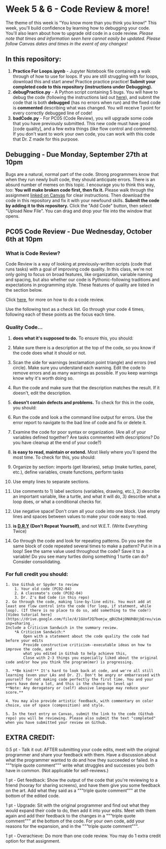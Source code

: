 # Week 5 & 6 - Code Review & more!

The theme of this week is "You know more than you think you know!" This week, you'll build confidence by learning how to debugging your code. You'll also learn about how to upgrade old code in a code review. *Please note that times and information seen here cannot easily be updated. Please follow Canvas dates and times in the event of any changes!*

## In this repository:
1. **Practice For Loops.ipynb** - Jupyter Notebook file containing a walk through of how to use for loops. If you are still struggling with for loops, download this and start anew! Practice practice practice! **Submit your completed code to this repository (instructions under Debugging).**
2. **debugPractice.py** - A Python script containing 5 bugs. You will have to debug the code (following the instructions laid out [here](https://canvas.colorado.edu/courses/75648/assignments/1182628)), and submit the code that is both **debugged** (has no errors when run) and the fixed code is **commented** describing what was changed. You will receive 1 point for every correctly debugged line of code!
3. **badCode.py** - For PC05 (Code Review), you will upgrade some code that you have previously submitted. This new code must have good [code quality], and a few extra things (like flow control and comments). If you don't want to work your own code, you can work with this code that Dr. Z made for this purpose.

## Debugging - Due Monday, September 27th at 10pm
Bugs are a natural, normal part of the code. Strong programmers know that when they run newly built code, they should anticipate errors. There is an absurd number of memes on this topic. I encourage you to think this way, too: **You will make broken code first, then fix it.**
Please walk through the assignment [linked on Canvas](https://canvas.colorado.edu/courses/75648/assignments/1182628) for clear instructions. Then download the code in this repository and fix it with your newfound skills. 
**Submit the code by adding it to this repository.** 
Click the "Add Code" button, then select "Upload New File". You can drag and drop your file into the window that opens.

## PC05 Code Review - Due Wednesday, October 6th at 10pm
### What is Code Review?

Code Review is a way of looking at previously-written scripts (code that runs tasks) with a goal of improving code quality. In this class, we're not only going to focus on broad features, like organization, variable naming and spacing, but also whether our code is Pythonic-following traditions and expectations in programming style. These features of quality are listed in the section below.

Click [here](https://google.github.io/eng-practices/review/reviewer/), for more on how to do a code review.

Use the following text as a check list. Go through your code 4 times, following each of these points as the focus each time.
### Quality Code...
1. **does what it's supposed to do.** To ensure this, you should:
  1. Make sure there is a description at the top of the code, so you know if the code does what it should or not.
  2. Scan the side for warnings (exclamation point triangle) and errors (red circle). Make sure you understand each warning. Edit the code to remove errors and as many warnings as possible. If you keep warnings know why it's worth doing so.
  3. Run the code and make sure that the description matches the result. If it doesn't, edit the description.

2. **doesn't contain defects and problems.** To check for this in the code, you should: 
  1. Run the code and look a the command line output for errors. Use the error report to navigate to the bad line of code and fix or delete it.
  2. Examine the code for poor syntax or organization. (Are all of your variables defined together? Are tasks commented with descriptions? Do you have cleanup at the end of your code?)

3. **is easy to read, maintain or extend.** Most likely where you'll spend the most time. To check for this, you should:
  1. Organize by section: imports (get libraries), setup (make turtles, panel, etc.), define variables, create functions, perform tasks
  2. Use empty lines to separate sections.
  3. Use comments to 1) label sections (variables, drawing, etc.), 2) describe an important variable, like a turtle, and what it will do, 3) describe what a loop does, or what a conditional checks for.
  4. Use negative space! Don't cram all your code into one block. Use empty lines and spaces between values to make your code easy to read. 

4. **is [D.R.Y](https://www.softwareyoga.com/is-your-code-dry-or-wet/) (Don't Repeat Yourself)**, and not W.E.T. (Write Everything Twice)
  1. Go through the code and look for repeating patterns. Do you see the same block of code repeated several times to make a pattern? Put in in a loop! See the same value used throughout the code? Save it to a variable! Do you see many turtles doing something 1 turtle can do? Consider consolidating.

### For full credit you should:
    1. Use Github or Spyder to review 
        1. Your old code (PC02-04)
        2. A classmate's code (PC02-04)
        3. Dr. Z's Bad Code (in this repo)
    2. Go through the code, making line-by-line edits. You must add at least one flow control into the code (for loop, if statment, while loop). (If there is no place to do so, add something to the code!) [Video tutorial here](https://drive.google.com/file/d/1GUof2Q7bomjw_qBU2b4jONUhBUjbEreu/view?usp=sharing_.
    Include a Criticism Sandwich in the summary review.
        *A Criticism Sandwich:*
            Open with a statement about the code quality the code had before your edits
            Provide constructive criticism--executable ideas on how to improve the code, and
            what you edited in Github to help achieve this,
            Close with 2-3 things you especially liked about the original code and/or how you think the program(mer) is progressing. 

    3. **Be kind!** It's hard to look back at code, and we're all still learning (even your LAs and Dr. Z). Don't be angry or embarrassed with yourself for not making code perfectly the first time. You and your peers have done a lot, and this is the chance to level up!
    **Note: Any derogatory or (self) abusive language may reduce your score.**

    4. You may also provide artistic feedback, with commentary on color choice, use of space (composition) and style.

    5. In the text entry on Canvas, submit the link to the code (Github repo) you will be reviewing. Please also submit the text "completed" when you have submitted your review on Github. 

 

## EXTRA CREDIT:

0.5 pt - Talk it out: AFTER submitting your code edits, meet with the original programmer and share your feedback with them. Have a discussion about what the programmer wanted to do and how they succeeded or failed. In a """triple quote comment""" write what struggles and successes you both have in common. (Not applicable for self-reviews.)

1 pt - Get feedback: Show the output of the code that you're reviewing to a friend (hooray for sharing screens), and have them give you some feedback on the art. Add what they said as a """triple quote comment""" at the bottom of the edited code.

1 pt - Upgrade: Sit with the original programmer and find out what they would expand their code to do, then add it into your edits. Meet with them again and add their feedback to the changes in a """triple quote comment""" at the bottom of the code. For your own code, add your reasons for the expansion, and in the """triple quote comment""".

1 pt - Overachieve: Do more than one code review. You may do 1 extra credit option for that assignment.
